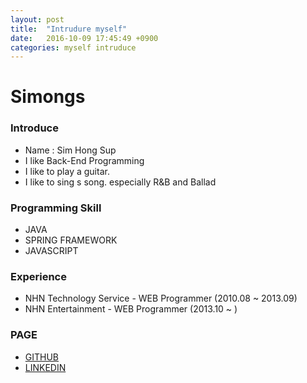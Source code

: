 ```yaml
---
layout: post
title:  "Intrudure myself"
date:   2016-10-09 17:45:49 +0900
categories: myself intruduce
---
```


# Simongs 

### Introduce
- Name : Sim Hong Sup 
- I like Back-End Programming
- I like to play a guitar.
- I like to sing s song. especially R&B and Ballad

### Programming Skill
- JAVA
- SPRING FRAMEWORK
- JAVASCRIPT

### Experience
- NHN Technology Service - WEB Programmer (2010.08 ~ 2013.09)
- NHN Entertainment - WEB Programmer (2013.10 ~ )

### PAGE
- [GITHUB](https://github.com/simongs)
- [LINKEDIN](https://www.linkedin.com/in/홍섭-심-aa315331)